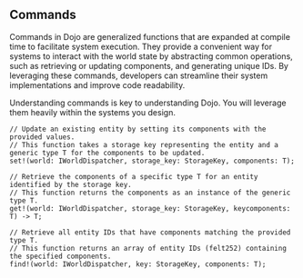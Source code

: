 ## Commands

Commands in Dojo are generalized functions that are expanded at compile time to facilitate system execution. They provide a convenient way for systems to interact with the world state by abstracting common operations, such as retrieving or updating components, and generating unique IDs. By leveraging these commands, developers can streamline their system implementations and improve code readability.

Understanding commands is key to understanding Dojo. You will leverage them heavily within the systems you design.

```rust,ignore
// Update an existing entity by setting its components with the provided values.
// This function takes a storage key representing the entity and a generic type T for the components to be updated.
set!(world: IWorldDispatcher, storage_key: StorageKey, components: T);

// Retrieve the components of a specific type T for an entity identified by the storage key.
// This function returns the components as an instance of the generic type T.
get!(world: IWorldDispatcher, storage_key: StorageKey, keycomponents: T) -> T;

// Retrieve all entity IDs that have components matching the provided type T.
// This function returns an array of entity IDs (felt252) containing the specified components.
find!(world: IWorldDispatcher, key: StorageKey, components: T);
```
